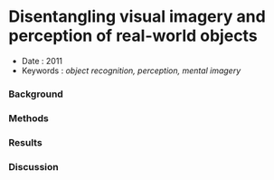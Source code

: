 # Disentangling visual imagery and perception of real-world objects

* Date : 2011
* Keywords : *object recognition, perception, mental imagery*

### Background


### Methods


### Results


### Discussion